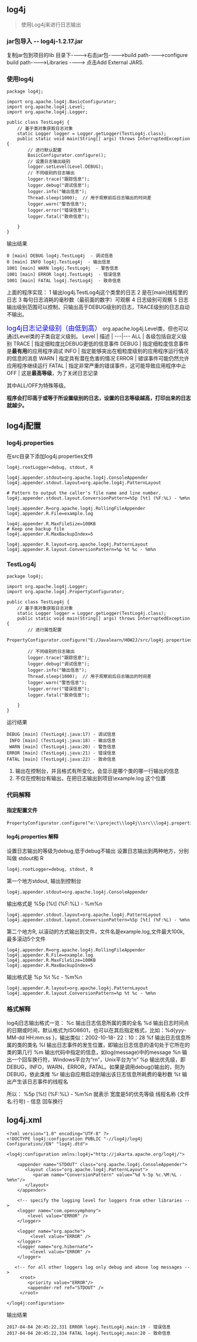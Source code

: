 ## **log4j** 
> 使用Log4j来进行日志输出
> 

### **jar包导入** -- log4j-1.2.17.jar
复制jar包到项目的lib 目录下---->右击jar包---->build path---->configure build path---->Libraries ----> 点击Add External JARS.
### **使用log4j**

```
package log4j;

import org.apache.log4j.BasicConfigurator;
import org.apache.log4j.Level;
import org.apache.log4j.Logger;
 
public class TestLog4j {
	// 基于类对象获取日志对象
    static Logger logger = Logger.getLogger(TestLog4j.class);
    public static void main(String[] args) throws InterruptedException {
    	// 进行默认配置
        BasicConfigurator.configure();
        // 设置日志输出级别
        logger.setLevel(Level.DEBUG);
        // 不同级别的日志输出
        logger.trace("跟踪信息");
        logger.debug("调试信息");
        logger.info("输出信息");
        Thread.sleep(1000);  // 用于观察前后日志输出的时间差
        logger.warn("警告信息");
        logger.error("错误信息");
        logger.fatal("致命信息");
 
    }
}
```

输出结果

```
0 [main] DEBUG log4j.TestLog4j  - 调试信息
0 [main] INFO log4j.TestLog4j  - 输出信息
1001 [main] WARN log4j.TestLog4j  - 警告信息
1001 [main] ERROR log4j.TestLog4j  - 错误信息
1001 [main] FATAL log4j.TestLog4j  - 致命信息
```
上面的程序实现：
1 输出log4j.TestLog4j这个类里的日志
2 是在[main]线程里的日志
3 每句日志消耗的毫秒数（最前面的数字）可观察
4 日志级别可观察
5 日志输出级别范围可以控制，只输出高于DEBUG级别的日志，TRACE级别的日志自动不输出。

<font color = #0000ff size = 4>log4j日志记录级别（由低到高）</font>
org.apache.log4j.Level类，但也可以通过Level类的子类自定义级别。
Level | 描述 | 
---|---
ALL | 各级包括自定义级别
TRACE | 指定细粒度比DEBUG更低的信息事件
DEBUG | 指定细粒度信息事件是**最有用**的应用程序调试
INFO  | 指定能够突出在粗粒度级别的应用程序运行情况的信息的消息
WARN | 指定具有潜在危害的情况
ERROR | 错误事件可能仍然允许应用程序继续运行
FATAL | 指定非常严重的错误事件，这可能导致应用程序中止
OFF | 这是**最高等级**，为了关闭日志记录

其中ALL/OFF为特殊等级。

**程序会打印高于或等于所设置级别的日志，设置的日志等级越高，打印出来的日志就越少。**
## **log4j配置**
### **log4j.properties**
在src目录下添加log4j.properties文件

```
log4j.rootLogger=debug, stdout, R
 
log4j.appender.stdout=org.apache.log4j.ConsoleAppender
log4j.appender.stdout.layout=org.apache.log4j.PatternLayout
 
# Pattern to output the caller's file name and line number.
log4j.appender.stdout.layout.ConversionPattern=%5p [%t] (%F:%L) - %m%n
 
log4j.appender.R=org.apache.log4j.RollingFileAppender
log4j.appender.R.File=example.log
 
log4j.appender.R.MaxFileSize=100KB
# Keep one backup file
log4j.appender.R.MaxBackupIndex=5
 
log4j.appender.R.layout=org.apache.log4j.PatternLayout
log4j.appender.R.layout.ConversionPattern=%p %t %c - %m%n
```
### **TestLog4j**

```
package log4j;

import org.apache.log4j.Logger;
import org.apache.log4j.PropertyConfigurator;
 
public class TestLog4j {
	// 基于类对象获取日志对象
    static Logger logger = Logger.getLogger(TestLog4j.class);
    public static void main(String[] args) throws InterruptedException {
    	// 进行属性配置
        PropertyConfigurator.configure("E:/Javalearn/HOW2J/src/log4j.properties");

        // 不同级别的日志输出
        logger.trace("跟踪信息");
        logger.debug("调试信息");
        logger.info("输出信息");
        Thread.sleep(1000);  // 用于观察前后日志输出的时间差
        logger.warn("警告信息");
        logger.error("错误信息");
        logger.fatal("致命信息");
 
    }
}
```
运行结果

```
DEBUG [main] (TestLog4j.java:17) - 调试信息
 INFO [main] (TestLog4j.java:18) - 输出信息
 WARN [main] (TestLog4j.java:20) - 警告信息
ERROR [main] (TestLog4j.java:21) - 错误信息
FATAL [main] (TestLog4j.java:22) - 致命信息
```
1. 输出在控制台，并且格式有所变化，会显示是哪个类的哪一行输出的信息
2. 不仅在控制台有输出，在把日志输出到项目\example.log 这个位置
### **代码解释**
#### **指定配置文件**

```
PropertyConfigurator.configure("e:\\project\\log4j\\src\\log4j.properties");
```
#### **log4j.properties 解释**
设置日志输出的等级为debug,低于debug不输出
设置日志输出到两种地方，分别叫做 stdout和 R

```
log4j.rootLogger=debug, stdout, R
```
第一个地方stdout, 输出到控制台
```
log4j.appender.stdout=org.apache.log4j.ConsoleAppender
```
输出格式是 %5p [%t] (%F:%L) - %m%n

```
log4j.appender.stdout.layout=org.apache.log4j.PatternLayout
log4j.appender.stdout.layout.ConversionPattern=%5p [%t] (%F:%L) - %m%n
```
第二个地方R, 以滚动的方式输出到文件，文件名是example.log,文件最大100k, 最多滚动5个文件

```
log4j.appender.R=org.apache.log4j.RollingFileAppender
log4j.appender.R.File=example.log
log4j.appender.R.MaxFileSize=100KB
log4j.appender.R.MaxBackupIndex=5
```
输出格式是 %p %t %c - %m%n

```
log4j.appender.R.layout=org.apache.log4j.PatternLayout
log4j.appender.R.layout.ConversionPattern=%p %t %c - %m%n
```
### **格式解释**
log4j日志输出格式一览：
%c 输出日志信息所属的类的全名
%d 输出日志时间点的日期或时间，默认格式为ISO8601，也可以在其后指定格式，比如：%d{yyy-MM-dd HH:mm:ss }，输出类似：2002-10-18- 22：10：28
%f 输出日志信息所属的类的类名
%l 输出日志事件的发生位置，即输出日志信息的语句处于它所在的类的第几行
%m 输出代码中指定的信息，如log(message)中的message
%n 输出一个回车换行符，Windows平台为“rn”，Unix平台为“n”
%p 输出优先级，即DEBUG，INFO，WARN，ERROR，FATAL。如果是调用debug()输出的，则为DEBUG，依此类推
%r 输出自应用启动到输出该日志信息所耗费的毫秒数
%t 输出产生该日志事件的线程名

所以：
%5p [%t] (%F:%L) - %m%n 就表示
宽度是5的优先等级 线程名称 (文件名:行号) - 信息 回车换行

## **log4j.xml**

```
<?xml version="1.0" encoding="UTF-8" ?>
<!DOCTYPE log4j:configuration PUBLIC "-//log4j/log4j Configuration//EN" "log4j.dtd">
  
<log4j:configuration xmlns:log4j="http://jakarta.apache.org/log4j/">
      
    <appender name="STDOUT" class="org.apache.log4j.ConsoleAppender">
       <layout class="org.apache.log4j.PatternLayout"> 
          <param name="ConversionPattern" value="%d %-5p %c.%M:%L - %m%n"/> 
       </layout> 
    </appender>
   
    <!-- specify the logging level for loggers from other libraries -->
    <logger name="com.opensymphony">
        <level value="ERROR" />
    </logger>
  
    <logger name="org.apache">
         <level value="ERROR" />
    </logger>
    <logger name="org.hibernate">
         <level value="ERROR" />
    </logger>
    
   <!-- for all other loggers log only debug and above log messages -->
     <root>
        <priority value="ERROR"/> 
        <appender-ref ref="STDOUT" /> 
     </root> 
      
</log4j:configuration> 
```
输出结果

```
2017-04-04 20:45:22,331 ERROR log4j.TestLog4j.main:19 - 错误信息
2017-04-04 20:45:22,334 FATAL log4j.TestLog4j.main:20 - 致命信息
```